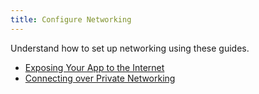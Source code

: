 ```yaml
---
title: Configure Networking
---
```


Understand how to set up networking using these guides.

- [Exposing Your App to the Internet](/how-to/exposing-your-app)
- [Connecting over Private Networking](/how-to/setup-private-networking)